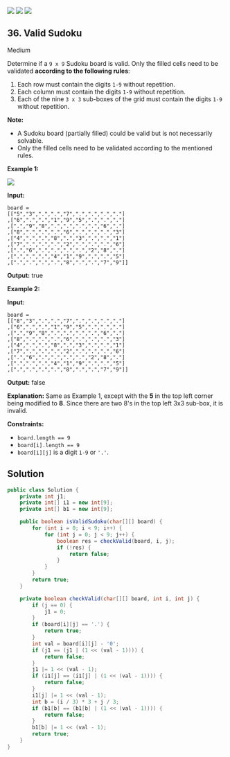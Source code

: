 [![](https://img.shields.io/github/stars/javadev/LeetCode-in-Java?label=Stars&style=flat-square)](https://github.com/javadev/LeetCode-in-Java)
[![](https://img.shields.io/github/forks/javadev/LeetCode-in-Java?label=Fork%20me%20on%20GitHub%20&style=flat-square)](https://github.com/javadev/LeetCode-in-Java/fork)
[![](https://img.shields.io/badge/-LeetCode%20in%20Kotlin-blue?style=flat-square)](https://github.com/javadev/LeetCode-in-Kotlin)

## 36\. Valid Sudoku

Medium

Determine if a `9 x 9` Sudoku board is valid. Only the filled cells need to be validated **according to the following rules**:

1.  Each row must contain the digits `1-9` without repetition.
2.  Each column must contain the digits `1-9` without repetition.
3.  Each of the nine `3 x 3` sub-boxes of the grid must contain the digits `1-9` without repetition.

**Note:**

*   A Sudoku board (partially filled) could be valid but is not necessarily solvable.
*   Only the filled cells need to be validated according to the mentioned rules.

**Example 1:**

![](https://upload.wikimedia.org/wikipedia/commons/thumb/f/ff/Sudoku-by-L2G-20050714.svg/250px-Sudoku-by-L2G-20050714.svg.png)

**Input:**

    board =
    [["5","3",".",".","7",".",".",".","."]
    ,["6",".",".","1","9","5",".",".","."]
    ,[".","9","8",".",".",".",".","6","."]
    ,["8",".",".",".","6",".",".",".","3"]
    ,["4",".",".","8",".","3",".",".","1"]
    ,["7",".",".",".","2",".",".",".","6"]
    ,[".","6",".",".",".",".","2","8","."]
    ,[".",".",".","4","1","9",".",".","5"]
    ,[".",".",".",".","8",".",".","7","9"]]

**Output:** true 

**Example 2:**

**Input:**

    board =
    [["8","3",".",".","7",".",".",".","."]
    ,["6",".",".","1","9","5",".",".","."]
    ,[".","9","8",".",".",".",".","6","."]
    ,["8",".",".",".","6",".",".",".","3"]
    ,["4",".",".","8",".","3",".",".","1"]
    ,["7",".",".",".","2",".",".",".","6"]
    ,[".","6",".",".",".",".","2","8","."]
    ,[".",".",".","4","1","9",".",".","5"]
    ,[".",".",".",".","8",".",".","7","9"]]

**Output:** false

**Explanation:** Same as Example 1, except with the **5** in the top left corner being modified to **8**. Since there are two 8's in the top left 3x3 sub-box, it is invalid. 

**Constraints:**

*   `board.length == 9`
*   `board[i].length == 9`
*   `board[i][j]` is a digit `1-9` or `'.'`.

## Solution

```java
public class Solution {
    private int j1;
    private int[] i1 = new int[9];
    private int[] b1 = new int[9];

    public boolean isValidSudoku(char[][] board) {
        for (int i = 0; i < 9; i++) {
            for (int j = 0; j < 9; j++) {
                boolean res = checkValid(board, i, j);
                if (!res) {
                    return false;
                }
            }
        }
        return true;
    }

    private boolean checkValid(char[][] board, int i, int j) {
        if (j == 0) {
            j1 = 0;
        }
        if (board[i][j] == '.') {
            return true;
        }
        int val = board[i][j] - '0';
        if (j1 == (j1 | (1 << (val - 1)))) {
            return false;
        }
        j1 |= 1 << (val - 1);
        if (i1[j] == (i1[j] | (1 << (val - 1)))) {
            return false;
        }
        i1[j] |= 1 << (val - 1);
        int b = (i / 3) * 3 + j / 3;
        if (b1[b] == (b1[b] | (1 << (val - 1)))) {
            return false;
        }
        b1[b] |= 1 << (val - 1);
        return true;
    }
}
```